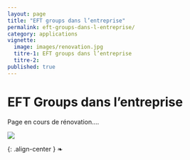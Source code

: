 ```yaml
---
layout: page
title: "EFT groups dans l’entreprise"
permalink: eft-groups-dans-l-entreprise/
category: applications
vignette:
  image: images/renovation.jpg
  titre-1: EFT groups dans l’entreprise
  titre-2:
published: true
---
```


# EFT Groups dans l’entreprise

Page en cours de rénovation....

![](../images/renovation.jpg)

{: .align-center }
❧
